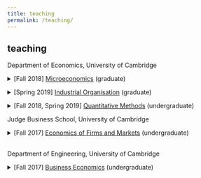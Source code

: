 ```yaml
---
title: teaching
permalink: /teaching/
---
```


## teaching

<p> Department of Economics, University of Cambridge
<details>
<summary> [Fall 2018] <a href="http://www.econ.cam.ac.uk/graduate/mphil/modules/E100.pdf" target="_blank">Microeconomics</a> (graduate)</summary>
<p align="justify"> This course covers the standard economic models of individual decision-making with and without uncertainty, models of consumer behaviour and producer behaviour under perfect competition and the Arrow-Debreu general equilibrium model.
The course is divided into three parts: choice theory, choice under uncertainty, and general equilibrium. </p>
</details> </p>

<p> <details>
<summary> [Spring 2019] <a href="http://www.econ.cam.ac.uk/apply/mphil-economic-research/mphil-economic-research-course-modules/optional-modules" target="_blank">Industrial Organisation</a> (graduate)</summary>
<p align="justify"> This course develops some of the central topics in the theory of industrial organisation. Although the main angle of analysis will be analytical, applications of the theory to practical competition policy issues will be emphasised. In particular, issues of market power, anticompetitive practices and possible policy responses will be discussed. </p>
</details> </p>

<p> <details>
<summary> [Fall 2018, Spring 2019] <a href="http://www.econ.cam.ac.uk/ba/outlines/Part_I_Paper_3.pdf" target="_blank">Quantitative Methods</a> (undergraduate)</summary>
<p align="justify"> This course covers the essential mathematical concepts and techniques required for economics. It is divided into a mathematics and a statistics part. The mathematics part covers calculus and optimisation, linear algebra, and difference and differential equations. The statistics part covers descriptive statistics, probability and distribution theory, and estimation and inference. </p>
</details> </p>


<!--
<details>
<summary> [Fall 2018, Spring 2019] <a href="http://www.econ.cam.ac.uk/ba/outlines/Part_IIA_Paper_6.pdf" target="_blank">Mathematics and Statistics</a> (undergraduate)</summary>
<p align="justify"> This course covers essential mathematics for econometrics and problems of optimal choice. The mathematics part covers static and dynamic optimization techniques. The first part of the course contains a full presentation of the Lagrange (Kuhn-Tucker) method. The second part is an introduction into dynamic optimization, in particular optimal control. The probability and statistics part covers essential mathematics for econometrics: Probability theory, linear algebra, and statistics. </p>
</details> <br>
-->


Judge Business School, University of Cambridge
<details>
<summary> [Fall 2017] <a href="https://www.jbs.cam.ac.uk/programmes/undergraduate/programme-overview/core-courses/" target="_blank">Economics of Firms and Markets</a> (undergraduate)</summary>
<p align="justify"> The course shows how business economics may be used to explain and predict phenomena relating to markets and firms, and explores some of the possible uses of business economics in the analysis of management problems and in managerial decision-making. The course covers basic microeconomics and introduces macroeconomics. </p>
</details> <br>


Department of Engineering, University of Cambridge
<details>
<summary> [Fall 2017] <a href="http://teaching.eng.cam.ac.uk/content/engineering-tripos-part-iia-3e1-business-economics-2017-18" target="_blank">Business Economics</a> (undergraduate)</summary>
<p align="justify"> The aims of the course are to introduce students to the use of economics to understand the operation and decisions of businesses, their industrial environment and the macroeconomy. Specific topics that are covered include consumer theory, theory of the firm and different market structures, game theory, and welfare economics. </p>
</details>
